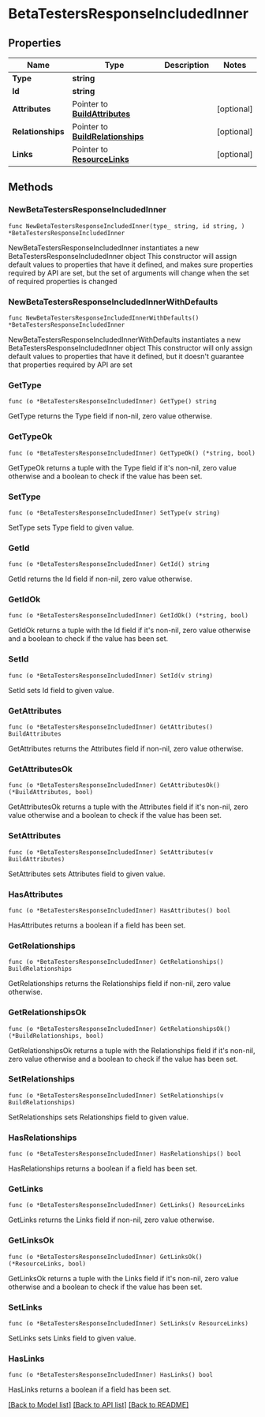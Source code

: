 # BetaTestersResponseIncludedInner

## Properties

Name | Type | Description | Notes
------------ | ------------- | ------------- | -------------
**Type** | **string** |  | 
**Id** | **string** |  | 
**Attributes** | Pointer to [**BuildAttributes**](BuildAttributes.md) |  | [optional] 
**Relationships** | Pointer to [**BuildRelationships**](BuildRelationships.md) |  | [optional] 
**Links** | Pointer to [**ResourceLinks**](ResourceLinks.md) |  | [optional] 

## Methods

### NewBetaTestersResponseIncludedInner

`func NewBetaTestersResponseIncludedInner(type_ string, id string, ) *BetaTestersResponseIncludedInner`

NewBetaTestersResponseIncludedInner instantiates a new BetaTestersResponseIncludedInner object
This constructor will assign default values to properties that have it defined,
and makes sure properties required by API are set, but the set of arguments
will change when the set of required properties is changed

### NewBetaTestersResponseIncludedInnerWithDefaults

`func NewBetaTestersResponseIncludedInnerWithDefaults() *BetaTestersResponseIncludedInner`

NewBetaTestersResponseIncludedInnerWithDefaults instantiates a new BetaTestersResponseIncludedInner object
This constructor will only assign default values to properties that have it defined,
but it doesn't guarantee that properties required by API are set

### GetType

`func (o *BetaTestersResponseIncludedInner) GetType() string`

GetType returns the Type field if non-nil, zero value otherwise.

### GetTypeOk

`func (o *BetaTestersResponseIncludedInner) GetTypeOk() (*string, bool)`

GetTypeOk returns a tuple with the Type field if it's non-nil, zero value otherwise
and a boolean to check if the value has been set.

### SetType

`func (o *BetaTestersResponseIncludedInner) SetType(v string)`

SetType sets Type field to given value.


### GetId

`func (o *BetaTestersResponseIncludedInner) GetId() string`

GetId returns the Id field if non-nil, zero value otherwise.

### GetIdOk

`func (o *BetaTestersResponseIncludedInner) GetIdOk() (*string, bool)`

GetIdOk returns a tuple with the Id field if it's non-nil, zero value otherwise
and a boolean to check if the value has been set.

### SetId

`func (o *BetaTestersResponseIncludedInner) SetId(v string)`

SetId sets Id field to given value.


### GetAttributes

`func (o *BetaTestersResponseIncludedInner) GetAttributes() BuildAttributes`

GetAttributes returns the Attributes field if non-nil, zero value otherwise.

### GetAttributesOk

`func (o *BetaTestersResponseIncludedInner) GetAttributesOk() (*BuildAttributes, bool)`

GetAttributesOk returns a tuple with the Attributes field if it's non-nil, zero value otherwise
and a boolean to check if the value has been set.

### SetAttributes

`func (o *BetaTestersResponseIncludedInner) SetAttributes(v BuildAttributes)`

SetAttributes sets Attributes field to given value.

### HasAttributes

`func (o *BetaTestersResponseIncludedInner) HasAttributes() bool`

HasAttributes returns a boolean if a field has been set.

### GetRelationships

`func (o *BetaTestersResponseIncludedInner) GetRelationships() BuildRelationships`

GetRelationships returns the Relationships field if non-nil, zero value otherwise.

### GetRelationshipsOk

`func (o *BetaTestersResponseIncludedInner) GetRelationshipsOk() (*BuildRelationships, bool)`

GetRelationshipsOk returns a tuple with the Relationships field if it's non-nil, zero value otherwise
and a boolean to check if the value has been set.

### SetRelationships

`func (o *BetaTestersResponseIncludedInner) SetRelationships(v BuildRelationships)`

SetRelationships sets Relationships field to given value.

### HasRelationships

`func (o *BetaTestersResponseIncludedInner) HasRelationships() bool`

HasRelationships returns a boolean if a field has been set.

### GetLinks

`func (o *BetaTestersResponseIncludedInner) GetLinks() ResourceLinks`

GetLinks returns the Links field if non-nil, zero value otherwise.

### GetLinksOk

`func (o *BetaTestersResponseIncludedInner) GetLinksOk() (*ResourceLinks, bool)`

GetLinksOk returns a tuple with the Links field if it's non-nil, zero value otherwise
and a boolean to check if the value has been set.

### SetLinks

`func (o *BetaTestersResponseIncludedInner) SetLinks(v ResourceLinks)`

SetLinks sets Links field to given value.

### HasLinks

`func (o *BetaTestersResponseIncludedInner) HasLinks() bool`

HasLinks returns a boolean if a field has been set.


[[Back to Model list]](../README.md#documentation-for-models) [[Back to API list]](../README.md#documentation-for-api-endpoints) [[Back to README]](../README.md)


